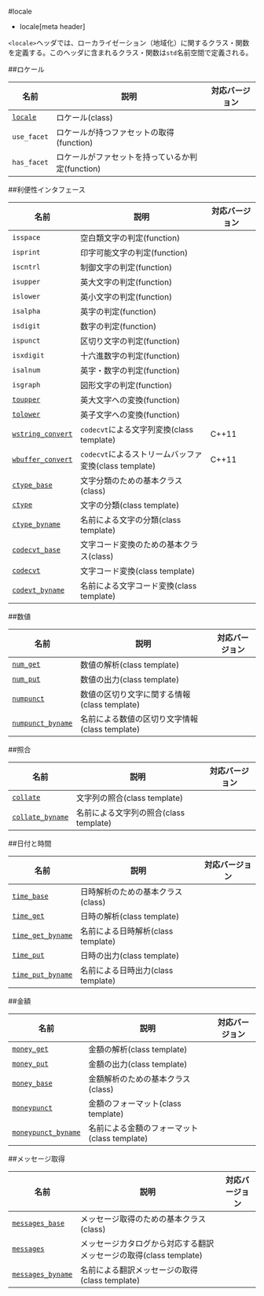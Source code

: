 #locale
* locale[meta header]

`<locale>`ヘッダでは、ローカライゼーション（地域化）に関するクラス・関数を定義する。このヘッダに含まれるクラス・関数は`std`名前空間で定義される。


##ロケール

| 名前 | 説明 | 対応バージョン |
|--------------------------------|-----------------------------|-------|
| [`locale`](./locale/locale.md) | ロケール(class) | |
| `use_facet` | ロケールが持つファセットの取得(function) | |
| `has_facet` | ロケールがファセットを持っているか判定(function) | |


##利便性インタフェース

| 名前 | 説明 | 対応バージョン |
|--------------------------------|-----------------------------|-------|
| `isspace` | 空白類文字の判定(function) | |
| `isprint` | 印字可能文字の判定(function) | |
| `iscntrl` | 制御文字の判定(function) | |
| `isupper` | 英大文字の判定(function) | |
| `islower` | 英小文字の判定(function) | |
| `isalpha` | 英字の判定(function) | |
| `isdigit` | 数字の判定(function) | |
| `ispunct` | 区切り文字の判定(function) | |
| `isxdigit` | 十六進数字の判定(function) | |
| `isalnum` | 英字・数字の判定(function) | |
| `isgraph` | 図形文字の判定(function) | |
| [`toupper`](./locale/toupper.md) | 英大文字への変換(function) | |
| [`tolower`](./locale/tolower.md) | 英子文字への変換(function) | |
| [`wstring_convert`](./locale/wstring_convert.md) | `codecvt`による文字列変換(class template) | C++11 |
| [`wbuffer_convert`](./locale/wbuffer_convert.md) | `codecvt`によるストリームバッファ変換(class template) | C++11 |
| [`ctype_base`](./locale/ctype_base.md) | 文字分類のための基本クラス(class) | |
| [`ctype`](./locale/ctype.md) | 文字の分類(class template) | |
| [`ctype_byname`](./locale/ctype_byname.md) | 名前による文字の分類(class template) | |
| [`codecvt_base`](./locale/codecvt_base.md) | 文字コード変換のための基本クラス(class) | |
| [`codecvt`](./locale/codecvt.md) | 文字コード変換(class template) | |
| [`codevt_byname`](./locale/codecvt_byname.md) | 名前による文字コード変換(class template) | |


##数値

| 名前 | 説明 | 対応バージョン |
|------------------------------------|----------------------------|-------|
| [`num_get`](./locale/num_get.md)   | 数値の解析(class template) | |
| [`num_put`](./locale/num_put.md)   | 数値の出力(class template) | |
| [`numpunct`](./locale/numpunct.md) | 数値の区切り文字に関する情報(class template) | |
| [`numpunct_byname`](./locale/numpunct_byname.md) | 名前による数値の区切り文字情報(class template) | |


##照合

| 名前 | 説明 | 対応バージョン |
|------------------------------------|----------------------------|-------|
| [`collate`](./locale/collate.md) | 文字列の照合(class template) | |
| [`collate_byname`](./locale/collate_byname.md) | 名前による文字列の照合(class template) | |


##日付と時間

| 名前 | 説明 | 対応バージョン |
|--------------------------------------------------|----------------------------|-------|
| [`time_base`](./locale/time_base.md)             | 日時解析のための基本クラス(class) | |
| [`time_get`](./locale/time_get.md)               | 日時の解析(class template) | |
| [`time_get_byname`](./locale/time_get_byname.md) | 名前による日時解析(class template) | |
| [`time_put`](./locale/time_put.md)               | 日時の出力(class template) | |
| [`time_put_byname`](./locale/time_put_byname.md) | 名前による日時出力(class template) | |


##金額

| 名前 | 説明 | 対応バージョン |
|--------------------------------------------------|----------------------------|-------|
| [`money_get`](./locale/money_get.md) | 金額の解析(class template) | |
| [`money_put`](./locale/money_put.md) | 金額の出力(class template) | |
| [`money_base`](./locale/money_base.md) | 金額解析のための基本クラス(class) | |
| [`moneypunct`](./locale/moneypunct.md) | 金額のフォーマット(class template) | |
| [`moneypunct_byname`](./locale/moneypunct_byname.md) | 名前による金額のフォーマット(class template) | |


##メッセージ取得

| 名前 | 説明 | 対応バージョン |
|--------------------------------------------------|----------------------------|-------|
| [`messages_base`](./locale/messages_base.md) | メッセージ取得のための基本クラス(class) | |
| [`messages`](./locale/messages.md) | メッセージカタログから対応する翻訳メッセージの取得(class template) | |
| [`messages_byname`](./locale/messages_byname.md) | 名前による翻訳メッセージの取得(class template) | |



